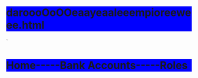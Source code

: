# daroooOoOOeaayeaaleeempioreeweee.html
<!DOCTYPE HTML>
<html>
    <head>`
        <meta charset="utf-8">
        <style> h1 {background-color:blue;}</style>
    </head>
    <body>
    <h1>Home-----Bank Accounts-----Roles</h1>
    </body>
</html>
